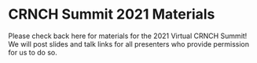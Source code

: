 # CRNCH Summit 2021 Materials

Please check back here for materials for the 2021 Virtual CRNCH Summit! We will post slides and talk links for all presenters who provide permission for us to do so.

